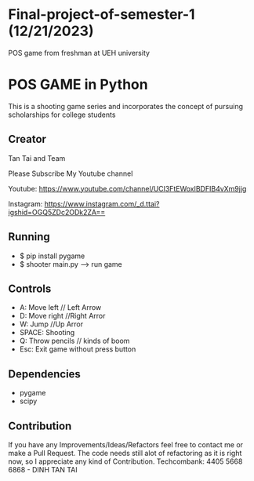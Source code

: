 # Final-project-of-semester-1  (12/21/2023)
POS game from freshman at UEH university
# POS GAME in Python
This is a shooting game series and incorporates the concept of pursuing scholarships for college students

## Creator

Tan Tai and Team

Please Subscribe My Youtube channel

Youtube: https://www.youtube.com/channel/UCl3FtEWoxIBDFIB4vXm9jjg

Instagram: https://www.instagram.com/_d.ttai?igshid=OGQ5ZDc2ODk2ZA==

## Running

* $ pip install pygame
* $ shooter main.py  --> run game

## Controls

* A: Move left  // Left Arrow
* D: Move right  //Right Arror
* W: Jump       //Up Arror
* SPACE: Shooting
* Q: Throw pencils // kinds of boom
* Esc: Exit game without press button


## Dependencies	
* pygame	
* scipy	

## Contribution

If you have any Improvements/Ideas/Refactors feel free to contact me or make a Pull Request.
The code needs still alot of refactoring as it is right now, so I appreciate any kind of Contribution.
Techcombank: 4405 5668 6868 - DINH TAN TAI
